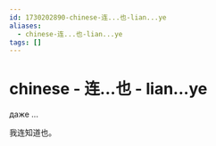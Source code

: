 ```yaml
---
id: 1730202890-chinese-连...也-lian...ye
aliases:
  - chinese-连...也-lian...ye
tags: []
---
```


# chinese - 连...也 - lian...ye
даже ... 

我连知道也。


